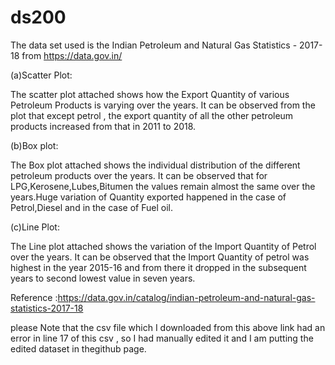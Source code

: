 # ds200

The data set used is the Indian Petroleum and Natural Gas Statistics - 2017-18 from https://data.gov.in/

(a)Scatter Plot:

 The scatter plot attached shows how the Export Quantity of various Petroleum Products is varying over the years.
		It can be observed from the plot that except petrol , the export quantity of all the other petroleum products increased from that in 2011 to  2018.

(b)Box plot:

The Box plot attached shows the individual distribution of the different petroleum products over the years.
		It can be observed that for LPG,Kerosene,Lubes,Bitumen the values remain almost the same over the years.Huge variation of Quantity exported happened in the case of Petrol,Diesel and in the case of Fuel oil.

(c)Line Plot:

The Line plot attached shows the variation of the Import Quantity of Petrol over the years.
		It can be observed that the Import Quantity of petrol was highest in the year 2015-16 and from there it dropped in the subsequent years to second lowest value in seven years.

Reference :https://data.gov.in/catalog/indian-petroleum-and-natural-gas-statistics-2017-18

please Note that the csv file which I downloaded from this above link had an error in line 17 of this csv , so I had manually edited it and I am putting the edited dataset in thegithub page.
